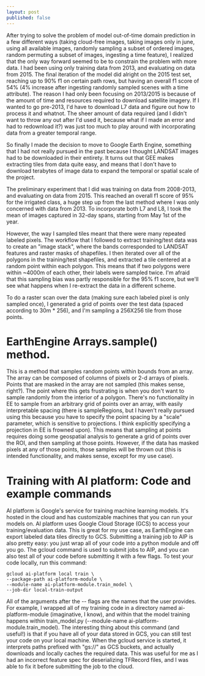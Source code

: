 ```yaml
---
layout: post
published: false
---
```

After trying to solve the problem of model out-of-time domain prediction in a few different ways
(taking cloud-free images, taking images only in june, using all available images, randomly sampling
a subset of ordered images, random permuting a subset of images, ingesting a time feature), I
realized that the only way forward seemed to be to constrain the problem with more data. I had been
using only training data from 2013, and evaluating on data from 2015. The final iteration of the
model did alright on the 2015 test set, reaching up to 90% f1 on certain path rows, but having an
overall f1 score of 54% (4% increase after ingesting randomly sampled scenes with a time attribute).
The reason I had only been focusing on 2013/2015 is because of the amount of time and resources
required to download satellite imagery. If I wanted to go pre-2013, I'd have to download L7 data and
figure out how to process it and whatnot. The sheer amount of data required (and I didn't want to
throw any out after I'd used it, because what if I made an error and had to redownload it?) was just
too much to play around with incorporating data from a greater temporal range.

So finally I made the decision to move to Google Earth Engine, something that I had not really
pursued in the past because I thought LANDSAT images had to be downloaded in their entirety. It
turns out that GEE makes extracting tiles from data quite easy, and means that I don't have to
download terabytes of image data to expand the temporal or spatial scale of the project.

The preliminary experiment that I did was training on data from 2008-2013, and evaluating on data
from 2015. This reached an overall f1 score of 95% for the irrigated class, a huge step up from
the last method where I was only concerned with data from 2013. To incorporate both L7 and L8, I
took the mean of images captured in 32-day spans, starting from May 1st of the year.

However, the way I sampled tiles meant that there were many repeated labeled pixels. The workflow
that I followed to extract training/test data was to create an "image stack", where the bands
corresponded to LANDSAT features and raster masks of shapefiles. I then iterated over all of the
polygons in the training/test shapefiles, and extracted a tile centered at a random point within
each polygon. This means that if two polygons were within ~4000m of each other, their labels were
sampled twice. I'm afraid that this sampling bias was partly responsible for the 95% f1 score, but
we'll see what happens when I re-extract the data in a different scheme.

To do a raster scan over the data (making sure each labeled pixel is only sampled once), I generated
a grid of points over the test data (spaced according to 30m * 256), and I'm sampling a 256X256 tile from those points. 
# EarthEngine Arrays.sample() method.
This is a method that samples random points within bounds from an array. The array can be composed
of columns of pixels or 2-d arrays of pixels. Points that are masked in the array are not sampled
(this makes sense, right?). The point where this gets frustrating is when you don't want to sample
randomly from the interior of a polygon.  There's no functionality in EE to sample from an arbitrary
grid of points over an array, with easily interpretable spacing (there is sampleRegions, but I
haven't really pursued using this because you have to specify the point spacing by a "scale"
parameter, which is sensitive to projections. I think explicitly specifying a projection in EE is
frowned upon). This means that sampling at points requires doing some geospatial analysis to
generate a grid of points over the ROI, and then sampling at those points. However, if the 
data has masked pixels at any of those points, those samples will be thrown out (this is intended
functionality, and makes sense, except for my use case). 

# Training with AI platform: Code and example commands

AI platform is Google's service for training machine learning models. It's hosted in the cloud and
has customizable machines that you can run your models on. AI platform uses Google Cloud Storage
(GCS) to access your training/evaluation data. This is great for my use case, as EarthEngine can
export labeled data tiles directly to GCS. 
Submitting a training job to AIP is also pretty easy: you just wrap all of your code into a python
module and off you go. The gcloud command is used to submit jobs to AIP, and you can also test all
of your code before submitting it with a few flags. To test your code locally, run this command: 
```shell
gcloud ai-platform local train \
--package-path ai-platform-module \
--module-name ai-platform-module.train_model \
--job-dir local-train-output
```
All of the arguments after the -- flags are the names that the user provides. For example, I
wrapped all of my training code in a directory named ai-platform-module (imaginative, I know), and
within that the model training happens within train_model.py (--module-name
ai-platform-module.train_model). The interesting thing about this command (and useful!) is that if
you have all of your data stored in GCS, you can still test your code on your local machine. When
the gcloud service is started, it interprets paths prefixed with "gs://" as GCS buckets, and
actually downloads and locally caches the required data. This was useful for me as I had an
incorrect feature spec for deserializing TFRecord files, and I was able to fix it before submitting
the job to the cloud.
